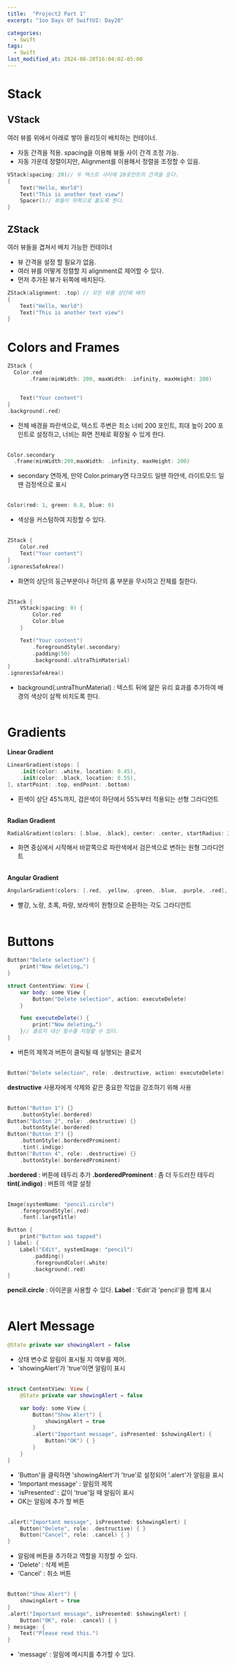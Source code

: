 ```yaml
---
title:  "Project2 Part 1"
excerpt: "1oo Days Of SwiftUI: Day20"

categories:
  - Swift
tags:
  - Swift
last_modified_at: 2024-08-28T16:04:02-05:00
---
```


# Stack

## VStack
여러 뷰를 위에서 아래로 쌓아 올리듯이 배치하는 컨테이너.
- 자동 간격을 적용. spacing을 이용해 뷰들 사이 간격 조정 가능.
- 자동 가운데 정렬이지만, Alignment를 이용해서 정렬을 조정할 수 있음.

```swift
VStack(spacing: 20)// 두 텍스트 사이에 20포인트의 간격을 둔다.
{
    Text("Hello, World")
    Text("This is another text view")
    Spacer()// 뷰들이 위쪽으로 붙도록 한다.
}
```

## ZStack
여러 뷰들을 겹쳐서 배치 가능한 컨테이너
- 뷰 간격을 설정 할 필요가 없음.
- 여러 뷰를 어떻게 정렬할 지 alignment로 제어할 수 있다.
- 먼저 추가된 뷰가 뒤쪽에 배치된다.

```swift
ZStack(alignment: .top) // 모든 뷰를 상단에 배치
{
    Text("Hello, World")
    Text("This is another text view")
}
```

# Colors and Frames

```swift
ZStack {
  Color.red
       .frame(minWidth: 200, maxWidth: .infinity, maxHeight: 200)


    Text("Your content")
}
.background(.red)
```
- 전체 배경을 파란색으로, 텍스트 주변은 최소 너비 200 포인트, 최대 높이 200 포인트로 설정하고, 너비는 화면 전체로 확장될 수 있게 한다.
<br><br>

```swift
Color.secondary 
  .frame(minWidth:200,maxWidth: .infinity, maxHeight: 200)
```
- secondary 연하게, 만약 Color.primary면 다크모드 일땐 하얀색, 라이트모드 일땐 검정색으로 표시
<br><br>

```swift
Color(red: 1, green: 0.8, blue: 0)
```
- 색상을 커스텀하여 지정할 수 있다.
<br><br>

```swift
ZStack {
    Color.red
    Text("Your content")
}
.ignoresSafeArea()
```
- 화면의 상단의 둥근부분이나 하단의 홈 부분을 무시하고 전체를 칠한다.<br><br>

```swift
ZStack {
    VStack(spacing: 0) {
        Color.red
        Color.blue
    }

    Text("Your content")
        .foregroundStyle(.secondary)
        .padding(50)
        .background(.ultraThinMaterial)
}
.ignoresSafeArea()
```
- background(.untraThunMaterial) : 텍스트 뒤에 얆은 유리 효과를 추가하여 배경의 색상이 살짝 비치도록 한다.
<br><br>

# Gradients

**Linear Gradient**
```swift
LinearGradient(stops: [
    .init(color: .white, location: 0.45),
    .init(color: .black, location: 0.55),
], startPoint: .top, endPoint: .bottom)
```
- 흰색이 상단 45%까지, 검은색이 하단에서 55%부터 적용되는 선형 그라디언트
<br><br>

**Radian Gradient**
```swift
RadialGradient(colors: [.blue, .black], center: .center, startRadius: 20, endRadius: 200)
```
- 화면 중심에서 시작해서 바깥쪽으로 파란색에서 검은색으로 변하는 원형 그라디언트
<br><br>

**Angular Gradient**
```swift
AngularGradient(colors: [.red, .yellow, .green, .blue, .purple, .red], center: .center)
```
- 빨강, 노랑, 초록, 파랑, 보라색이 원형으로 순환하는 각도 그라디언트
<br><br>

# Buttons
```swift
Button("Delete selection") {
    print("Now deleting…")
}
```

```swift
struct ContentView: View {
    var body: some View {
        Button("Delete selection", action: executeDelete)
    }

    func executeDelete() {
        print("Now deleting…")
    }// 클로저 대신 함수를 지정할 수 있다.
}
```
- 버튼의 제목과 버튼이 클릭될 때 실행되는 클로저
<br><br>

```swift
Button("Delete selection", role: .destructive, action: executeDelete)

```
**destructive** 사용자에게 삭제와 같은 중요한 작업을 강조하기 위해 사용
<br><br>

```swift
Button("Button 1") {}
    .buttonStyle(.bordered)
Button("Button 2", role: .destructive) {}
    .buttonStyle(.bordered)
Button("Button 3") {}
    .buttonStyle(.borderedProminent)
    .tint(.indigo)
Button("Button 4", role: .destructive) {}
    .buttonStyle(.borderedProminent)

```
**.bordered** : 버튼에 테두리 추가
**.borderedProminent** : 좀 더 두드러진 테두리
**tint(.indigo)** : 버튼의 색깔 설정
<br><br>

```swift
Image(systemName: "pencil.circle")
    .foregroundStyle(.red)
    .font(.largeTitle)

Button {
    print("Button was tapped")
} label: {
    Label("Edit", systemImage: "pencil")
        .padding()
        .foregroundColor(.white)
        .background(.red)
}
```
**pencil.circle** : 아이콘을 사용할 수 있다.
**Label** : 'Edit'과 'pencil'을 함께 표시
<br><br>

# Alert Message

```swift
@State private var showingAlert = false
```
- 상태 변수로 알림이 표시될 지 여부를 제어.
- 'showingAlert'가 'true'이면 알림이 표시
<br><br>

```swift
struct ContentView: View {
    @State private var showingAlert = false

    var body: some View {
        Button("Show Alert") {
            showingAlert = true
        }
        .alert("Important message", isPresented: $showingAlert) {
            Button("OK") { }
        }
    }
}
```
- 'Button'을 클릭하면 'showingAlert'가 'true'로 설정되어 '.alert'가 알림을 표시
- 'Important message' : 알림의 제목
- 'isPresented' : 값이 'true'일 때 알림이 표시
- OK는 알림에 추가 할 버튼
<br><br>

```swift
.alert("Important message", isPresented: $showingAlert) {
    Button("Delete", role: .destructive) { }
    Button("Cancel", role: .cancel) { }
}
```
- 알림에 버튼을 추가하고 역할을 지정할 수 있다.
- 'Delete' : 삭제 버튼
- 'Cancel' : 취소 버튼
<br><br>

```swift
Button("Show Alert") {
    showingAlert = true
}
.alert("Important message", isPresented: $showingAlert) {
    Button("OK", role: .cancel) { }
} message: {
    Text("Please read this.")
}
```
- 'message' : 알림에 메시지를 추가할 수 있다.